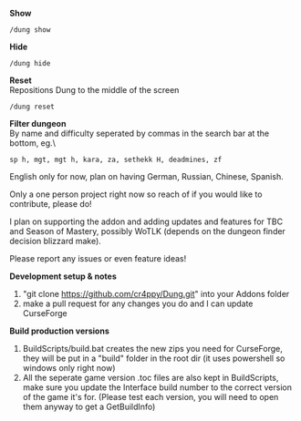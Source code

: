 **Show**  

    /dung show
 
**Hide**  

    /dung hide
 
**Reset**  
    Repositions Dung to the middle of the screen  
    
    /dung reset


**Filter dungeon**\
By name and difficulty seperated by commas in the search bar at the bottom, eg.\

    sp h, mgt, mgt h, kara, za, sethekk H, deadmines, zf

English only for now, plan on having German, Russian, Chinese, Spanish.  

Only a one person project right now so reach of if you would like to contribute, please do! 

I plan on supporting the addon and adding updates and features for TBC and Season of Mastery, possibly WoTLK (depends on the dungeon finder decision blizzard make).  

Please report any issues or even feature ideas!  

**Development setup & notes**  
1. "git clone https://github.com/cr4ppy/Dung.git" into your Addons folder
2. make a pull request for any changes you do and I can update CurseForge


**Build production versions**  
1. BuildScripts/build.bat creates the new zips you need for CurseForge, they will be put in a "build" folder in the root dir (it uses powershell so windows only right now)
2. All the seperate game version .toc files are also kept in BuildScripts, make sure you update the Interface build number to the correct version of the game it's for. (Please test each version, you will need to open them anyway to get a GetBuildInfo)
